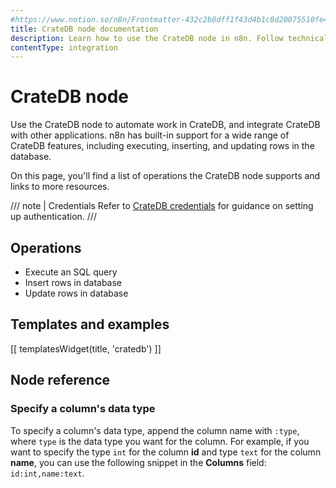 ```yaml
---
#https://www.notion.so/n8n/Frontmatter-432c2b8dff1f43d4b1c8d20075510fe4
title: CrateDB node documentation
description: Learn how to use the CrateDB node in n8n. Follow technical documentation to integrate CrateDB node into your workflows.
contentType: integration
---
```


# CrateDB node

Use the CrateDB node to automate work in CrateDB, and integrate CrateDB with other applications. n8n has built-in support for a wide range of CrateDB features, including executing, inserting, and updating rows in the database.

On this page, you'll find a list of operations the CrateDB node supports and links to more resources.

/// note | Credentials
Refer to [CrateDB credentials](/integrations/builtin/credentials/cratedb/) for guidance on setting up authentication. 
///

## Operations

* Execute an SQL query
* Insert rows in database
* Update rows in database

## Templates and examples

<!-- see https://www.notion.so/n8n/Pull-in-templates-for-the-integrations-pages-37c716837b804d30a33b47475f6e3780 -->
[[ templatesWidget(title, 'cratedb') ]]

## Node reference

### Specify a column's data type

To specify a column's data type, append the column name with `:type`, where `type` is the data type you want for the column. For example, if you want to specify the type `int` for the column **id** and type `text` for the column **name**, you can use the following snippet in the **Columns** field: `id:int,name:text`.





